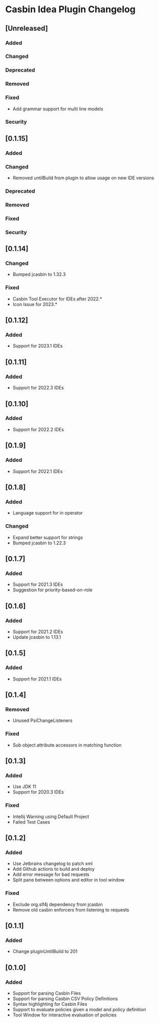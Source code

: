 <!-- Keep a Changelog guide -> https://keepachangelog.com -->

# Casbin Idea Plugin Changelog

## [Unreleased]
### Added

### Changed

### Deprecated

### Removed

### Fixed
- Add grammar support for multi line models
### Security

## [0.1.15]
### Added

### Changed
- Removed untilBuild from plugin to allow usage on new IDE versions

### Deprecated

### Removed

### Fixed

### Security

## [0.1.14]
### Changed
- Bumped jcasbin to 1.32.3

### Fixed
- Casbin Tool Executor for IDEs after 2022.*
- Icon Issue for 2023.*

## [0.1.12]
### Added
- Support for 2023.1 IDEs

## [0.1.11]
### Added
- Support for 2022.3 IDEs

## [0.1.10]
### Added
- Support for 2022.2 IDEs

## [0.1.9]
### Added
- Support for 2022.1 IDEs

## [0.1.8]
### Added
- Language support for in operator

### Changed
- Expand better support for strings
- Bumped jcasbin to 1.22.3

## [0.1.7]
### Added
- Support for 2021.3 IDEs
- Suggestion for priority-based-on-role

## [0.1.6]
### Added
- Support for 2021.2 IDEs
- Update jcasbin to 1.13.1

## [0.1.5]
### Added
- Support for 2021.1 IDEs

## [0.1.4]
### Removed
- Unused PsiChangeListeners

### Fixed
- Sub object attribute accessors in matching function

## [0.1.3]
### Added
- Use JDK 11
- Support for 2020.3 IDEs

### Fixed
- Intellij Warning using Default Project
- Failed Test Cases

## [0.1.2]
### Added
- Use Jetbrains changelog to patch xml
- Add Github actions to build and deploy
- Add error message for bad requests
- Split pane between options and editor in tool window

### Fixed
- Exclude org.slf4j dependency from jcasbin
- Remove old casbin enforcers from listening to requests

## [0.1.1]
### Added
- Change pluginUntilBuild to 201

## [0.1.0]
### Added
- Support for parsing Casbin Files
- Support for parsing Casbin CSV Policy Definitions
- Syntax highlighting for Casbin Files
- Support to evaluate policies given a model and policy definition
- Tool Window for interactive evaluation of policies